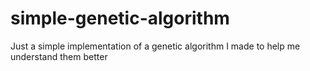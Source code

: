 # simple-genetic-algorithm
Just a simple implementation of a genetic algorithm I made to help me understand them better
